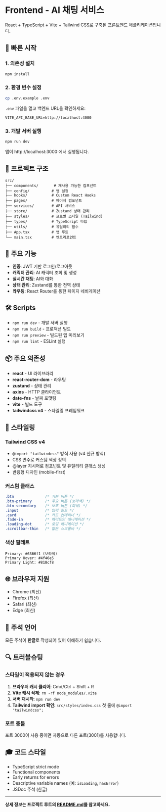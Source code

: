 # Frontend - AI 채팅 서비스

React + TypeScript + Vite + Tailwind CSS로 구축된 프론트엔드 애플리케이션입니다.

## 🚀 빠른 시작

### 1. 의존성 설치

```bash
npm install
```

### 2. 환경 변수 설정

```bash
cp .env.example .env
```

`.env` 파일을 열고 백엔드 URL을 확인하세요:
```env
VITE_API_BASE_URL=http://localhost:4000
```

### 3. 개발 서버 실행

```bash
npm run dev
```

앱이 http://localhost:3000 에서 실행됩니다.

## 📁 프로젝트 구조

```
src/
├── components/       # 재사용 가능한 컴포넌트
├── config/          # 앱 설정
├── hooks/           # Custom React Hooks
├── pages/           # 페이지 컴포넌트
├── services/        # API 서비스
├── store/           # Zustand 상태 관리
├── styles/          # 글로벌 스타일 (Tailwind)
├── types/           # TypeScript 타입
├── utils/           # 유틸리티 함수
├── App.tsx          # 앱 루트
└── main.tsx         # 엔트리포인트
```

## 🎨 주요 기능

- **인증**: JWT 기반 로그인/로그아웃
- **캐릭터 관리**: AI 캐릭터 조회 및 생성
- **실시간 채팅**: AI와 대화
- **상태 관리**: Zustand를 통한 전역 상태
- **라우팅**: React Router를 통한 페이지 네비게이션

## 🛠 Scripts

- `npm run dev` - 개발 서버 실행
- `npm run build` - 프로덕션 빌드
- `npm run preview` - 빌드된 앱 미리보기
- `npm run lint` - ESLint 실행

## 📦 주요 의존성

- **react** - UI 라이브러리
- **react-router-dom** - 라우팅
- **zustand** - 상태 관리
- **axios** - HTTP 클라이언트
- **date-fns** - 날짜 포맷팅
- **vite** - 빌드 도구
- **tailwindcss v4** - 스타일링 프레임워크

## 🎨 스타일링

### Tailwind CSS v4
- `@import "tailwindcss"` 방식 사용 (v4 신규 방식)
- CSS 변수로 커스텀 색상 정의
- @layer 지시어로 컴포넌트 및 유틸리티 클래스 생성
- 반응형 디자인 (mobile-first)

### 커스텀 클래스
```css
.btn              /* 기본 버튼 */
.btn-primary      /* 주요 버튼 (보라색) */
.btn-secondary    /* 보조 버튼 (회색) */
.input            /* 입력 필드 */
.card             /* 카드 컨테이너 */
.fade-in          /* 페이드인 애니메이션 */
.loading-dot      /* 로딩 애니메이션 */
.scrollbar-thin   /* 얇은 스크롤바 */
```

### 색상 팔레트
```
Primary: #6366f1 (보라색)
Primary Hover: #4f46e5
Primary Light: #818cf8
```

## 🌐 브라우저 지원

- Chrome (최신)
- Firefox (최신)
- Safari (최신)
- Edge (최신)

## 📝 주석 언어

모든 주석이 **한글**로 작성되어 있어 이해하기 쉽습니다.

## 🔍 트러블슈팅

### 스타일이 적용되지 않는 경우

1. **브라우저 캐시 클리어**: Cmd/Ctrl + Shift + R
2. **Vite 캐시 삭제**: `rm -rf node_modules/.vite`
3. **서버 재시작**: `npm run dev`
4. **Tailwind import 확인**: `src/styles/index.css` 첫 줄에 `@import "tailwindcss";`

### 포트 충돌

포트 3000이 사용 중이면 자동으로 다른 포트(3001)를 사용합니다.

## 🎓 코드 스타일

- TypeScript strict mode
- Functional components
- Early returns for errors
- Descriptive variable names (예: `isLoading`, `hasError`)
- JSDoc 주석 (한글)

---

**상세 정보는 프로젝트 루트의 [README.md](../README.md)를 참고하세요.**
